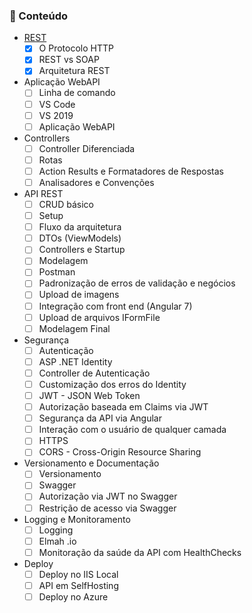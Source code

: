 ### 📖 Conteúdo

- [REST](./REST.md)
    - [x] O Protocolo HTTP
    - [x] REST vs SOAP
    - [x] Arquitetura REST

- Aplicação WebAPI
    - [ ] Linha de comando
    - [ ] VS Code
    - [ ] VS 2019 
    - [ ] Aplicação WebAPI

- Controllers
    - [ ] Controller Diferenciada
    - [ ] Rotas
    - [ ] Action Results e Formatadores de Respostas
    - [ ] Analisadores e Convenções

- API REST
    - [ ] CRUD básico
    - [ ] Setup
    - [ ] Fluxo da arquitetura
    - [ ] DTOs (ViewModels)
    - [ ] Controllers e Startup
    - [ ] Modelagem
    - [ ] Postman
    - [ ] Padronização de erros de validação e negócios
    - [ ] Upload de imagens
    - [ ] Integração com front end (Angular 7)
    - [ ] Upload de arquivos IFormFile
    - [ ] Modelagem Final

- Segurança
    - [ ] Autenticação
    - [ ] ASP .NET Identity
    - [ ] Controller de Autenticação
    - [ ] Customização dos erros do Identity
    - [ ] JWT - JSON Web Token
    - [ ] Autorização baseada em Claims via JWT
    - [ ] Segurança da API via Angular
    - [ ] Interação com o usuário de qualquer camada
    - [ ] HTTPS
    - [ ] CORS - Cross-Origin Resource Sharing

- Versionamento e Documentação
    - [ ] Versionamento
    - [ ] Swagger
    - [ ] Autorização via JWT no Swagger
    - [ ] Restrição de acesso via Swagger

- Logging e Monitoramento
    - [ ] Logging
    - [ ] Elmah .io
    - [ ] Monitoração da saúde da API com HealthChecks

- Deploy  
    - [ ] Deploy no IIS Local
    - [ ] API em SelfHosting
    - [ ] Deploy no Azure